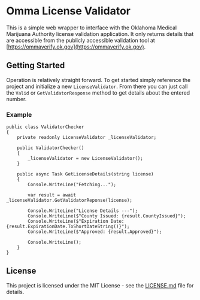 # Omma License Validator

This is a simple web wrapper to interface with the Oklahoma Medical Marijuana Authority license validation application. It only returns details that are accessible from the publicly accessible validation tool at [https://ommaverify.ok.gov](https://ommaverify.ok.gov).

## Getting Started

Operation is relatively straight forward. To get started simply reference the project and initialize a new `LicenseValidator`. From there you can just call the `Valid` or `GetValidatorResponse` method to get details about the entered number.

### Example

    public class ValidatorChecker
    {
        private readonly LicenseValidator _licenseValidator;

        public ValidatorChecker()
        {
            _licenseValidator = new LicenseValidator();
        }

        public async Task GetLicenseDetails(string license)
        {
            Console.WriteLine("Fetching...");
            
            var result = await _licenseValidator.GetValidatorReponse(license);
            
            Console.WriteLine("License Details ---");
            Console.WriteLine($"County Issued: {result.CountyIssued}");
            Console.WriteLine($"Expiration Date: {result.ExpirationDate.ToShortDateString()}");
            Console.WriteLine($"Approved: {result.Approved}");
            
            Console.WriteLine();
        }
    }

## License

This project is licensed under the MIT License - see the [LICENSE.md](LICENSE.md) file for details.

